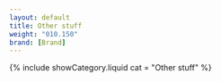 ```yaml
---
layout: default
title: Other stuff
weight: "010.150"
brand: [Brand]
---
```


{% include showCategory.liquid  cat = "Other stuff" %}